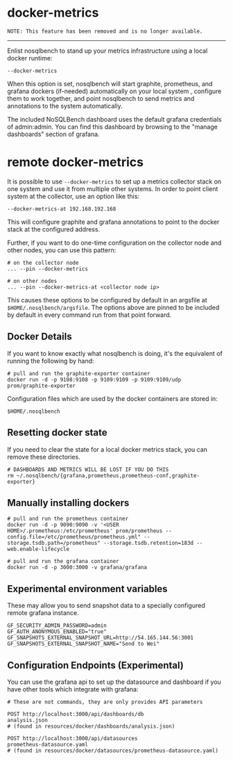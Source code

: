 # docker-metrics

```
NOTE: This feature has been removed and is no longer available.
```

---

Enlist nosqlbench to stand up your metrics infrastructure using a local
docker runtime:

    --docker-metrics

When this option is set, nosqlbench will start graphite, prometheus,
and grafana dockers (if-needed) automatically on your local system
, configure them to work together, and point nosqlbench to send metrics
and annotations to the system automatically.

The included NoSQLBench dashboard uses the default grafana credentials of
 admin:admin. You can find this dashboard by browsing to the "manage
  dashboards" section of grafana.

# remote docker-metrics

It is possible to use `--docker-metrics` to set up a metrics collector
stack on one system and use it from multiple other systems. In order
to point client system at the collector, use an option like this:

    --docker-metrics-at 192.168.192.168

This will configure graphite and grafana annotations to point to
the docker stack at the configured address.

Further, if you want to do one-time configuration on the collector node
and other nodes, you can use this pattern:

    # on the collector node
    ... --pin --docker-metrics

    # on other nodes
    ... --pin --docker-metrics-at <collector node ip>

This causes these options to be configured by default in an argsfile
at `$HOME/.nosqlbench/argsfile`. The options above are pinned to
be included by default in every command run from that point forward.

## Docker Details

If you want to know exactly what nosqlbench is doing, it's the equivalent
of running the following by hand:

    # pull and run the graphite-exporter container
    docker run -d -p 9108:9108 -p 9109:9109 -p 9109:9109/udp prom/graphite-exporter

Configuration files which are used by the docker containers are stored in:

    $HOME/.nosqlbench

## Resetting docker state

If you need to clear the state for a local docker metrics stack, you
 can remove these directories.

    # DASHBOARDS AND METRICS WILL BE LOST IF YOU DO THIS
    rm ~/.nosqlbench/{grafana,prometheus,prometheus-conf,graphite-exporter}

## Manually installing dockers

    # pull and run the prometheus container
    docker run -d -p 9090:9090 -v '<USER HOME>/.prometheus:/etc/prometheus' prom/prometheus --config.file=/etc/prometheus/prometheus.yml" --storage.tsdb.path=/prometheus" --storage.tsdb.retention=183d --web.enable-lifecycle

    # pull and run the grafana container
    docker run -d -p 3000:3000 -v grafana/grafana

## Experimental environment variables

These may allow you to send snapshot data to a specially configured
remote grafana instance.

    GF_SECURITY_ADMIN_PASSWORD=admin
    GF_AUTH_ANONYMOUS_ENABLED="true"
    GF_SNAPSHOTS_EXTERNAL_SNAPSHOT_URL=http://54.165.144.56:3001
    GF_SNAPSHOTS_EXTERNAL_SNAPSHOT_NAME="Send to Wei"

## Configuration Endpoints (Experimental)

You can use the grafana api to set up the datasource and dashboard
if you have other tools which integrate with grafana:

    # These are not commands, they are only provides API parameters

    POST http://localhost:3000/api/dashboards/db
    analysis.json
    # (found in resources/docker/dashboards/analysis.json)

    POST http://localhost:3000/api/datasources
    prometheus-datasource.yaml
    # (found in resources/docker/datasources/prometheus-datasource.yaml)

